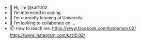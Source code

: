 - 👋 Hi, I’m @kat1002
- 👀 I’m interested in coding
- 🌱 I’m currently learning at University
- 💞️ I’m looking to collaborate on ...
- 📫 How to reach me: https://www.facebook.com/katdemon.02/
                       https://www.instagram.com/kat10.02/

<!---
kat1002/kat1002 is a ✨ special ✨ repository because its `README.md` (this file) appears on your GitHub profile.
You can click the Preview link to take a look at your changes.
--->
